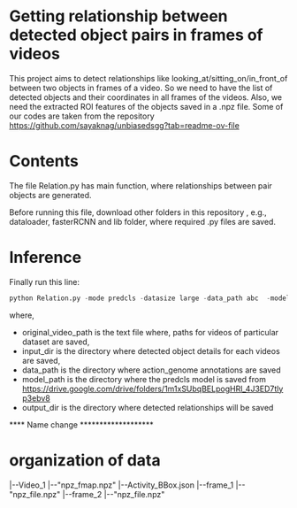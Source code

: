# Getting relationship between detected object pairs in frames of videos

This project aims to detect relationships like looking_at/sitting_on/in_front_of between two objects in frames of a video. So we need to have the list of detected objects and their coordinates in all frames of the videos. Also, we need the extracted ROI features of the objects saved in a .npz file. Some of our codes are taken from the repository https://github.com/sayaknag/unbiasedsgg?tab=readme-ov-file

# Contents

The file Relation.py has main function, where relationships between pair objects are generated.

Before running this file, download other folders in this repository , e.g., dataloader, fasterRCNN and lib folder, where required .py files are saved.

# Inference
Finally run this line:

```python
python Relation.py -mode predcls -datasize large -data_path abc  -model_path xyz  -input_dir MNP -original_video_path bcd.txt  -output_dir NMP -rel_mem_compute joint -rel_mem_weight_type simple -mem_fusion late -mem_feat_selection manual  -mem_feat_lambda 0.5  -rel_head gmm -obj_head linear -K 6 
```

where,
* original_video_path is the text file where, paths for videos of particular dataset are saved,
* input_dir is the directory where detected object details for each videos are saved,
* data_path is the directory where action_genome annotations are saved
* model_path is the directory where the predcls model is saved from https://drive.google.com/drive/folders/1m1xSUbqBELpogHRl_4J3ED7tlyp3ebv8
* output_dir is the directory where detected relationships will be saved


**** Name change *******************

# organization of data
|--Video_1
   |--"npz_fmap.npz"
   |--Activity_BBox.json
   |--frame_1
     |-- "npz_file.npz"
   |--frame_2
     |--"npz_file.npz"

